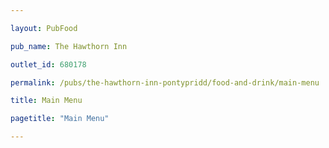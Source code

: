 ```yaml
---

layout: PubFood

pub_name: The Hawthorn Inn

outlet_id: 680178

permalink: /pubs/the-hawthorn-inn-pontypridd/food-and-drink/main-menu

title: Main Menu

pagetitle: "Main Menu"

---
```


